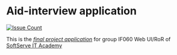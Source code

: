 # Aid-interview application
[![Issue Count](https://codeclimate.com/github/if060-webui-RoR/Aid-Interview/badges/issue_count.svg)](https://codeclimate.com/github/if060-webui-RoR/Aid-Interview)


This is the [*final project application*](https://aidinterview.herokuapp.com/) 
for group IF060 Web UI/RoR of [SoftServe IT Аcademy](https://softserve.ua/en/university/it-academy/)
